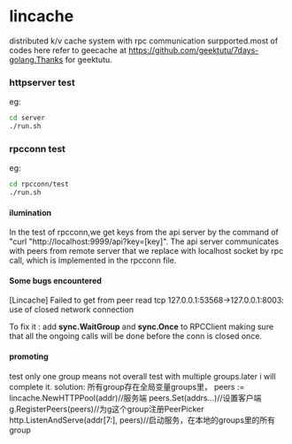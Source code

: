 # lincache
distributed k/v cache system with rpc communication surpported.most of codes here refer to geecache at https://github.com/geektutu/7days-golang.Thanks for geektutu.

### httpserver test 

eg:

```sh
cd server
./run.sh
```

### rpcconn test

 eg:

```sh
cd rpcconn/test
./run.sh
```

#### ilumination

In the test of rpcconn,we get keys from the api server by the command of "curl "http://localhost:9999/api?key=[key]". The api server communicates with peers from remote server that we replace with localhost socket by rpc call, which is implemented in the rpcconn file.

#### Some bugs encountered

[Lincache] Failed to get from peer read tcp 127.0.0.1:53568->127.0.0.1:8003: use of closed network connection

To fix it :	add **sync.WaitGroup** and **sync.Once** to RPCClient making sure that all the ongoing calls will be done before the conn is closed once.

#### promoting
test only one group means not overall test with multiple groups.later i will complete it.
solution:   所有group存在全局变量groups里，
    peers := lincache.NewHTTPPool(addr)//服务端
	peers.Set(addrs...)//设置客户端
	g.RegisterPeers(peers)//为g这个group注册PeerPicker
    http.ListenAndServe(addr[7:], peers)//启动服务，在本地的groups里的所有group
